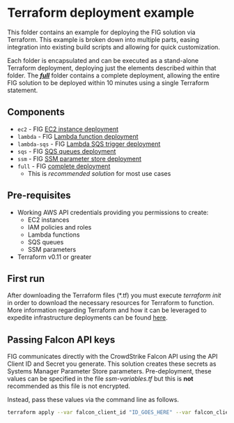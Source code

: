 # Terraform deployment example
This folder contains an example for deploying the FIG solution via Terraform.
This example is broken down into multiple parts, easing integration into existing
build scripts and allowing for quick customization.

Each folder is encapsulated and can be executed as a stand-alone Terraform deployment,
deploying just the elements described within that folder. The __*[full](full)*__ folder 
contains a complete deployment, allowing the entire FIG solution to be deployed within 
10 minutes using a single Terraform statement.

## Components
+ `ec2` - FIG [EC2 instance deployment](ec2)
+ `lambda` - FIG [Lambda function deployment](lambda)
+ `lambda-sqs` - FIG [Lambda SQS trigger deployment](lambda-sqs)
+ `sqs` - FIG [SQS queues deployment](sqs)
+ `ssm` - FIG [SSM parameter store deployment](ssm)
+ `full` - FIG [complete deployment](full)  
    - This is _recommended solution_ for most use cases

## Pre-requisites
+ Working AWS API credentials providing you permissions to create:
    - EC2 instances
    - IAM policies and roles
    - Lambda functions
    - SQS queues
    - SSM parameters
+ Terraform v0.11 or greater

## First run
After downloading the Terraform files (*.tf) you must execute _terraform init_ in order to download the necessary resources for Terraform to function. More information regarding Terraform and how it can be leveraged to expedite infrastructure deployments can be found [here](https://learn.hashicorp.com/tutorials/terraform/aws-build?in=terraform/aws-get-started).

## Passing Falcon API keys
FIG communicates directly with the CrowdStrike Falcon API using the API Client ID and Secret you generate. This solution creates these secrets as Systems Manager Parameter Store parameters. Pre-deployment, these values can be specified in the file _ssm-variables.tf_ but this is **not** recommended as this file is not encrypted. 

Instead, pass these values via the command line as follows.

```bash
terraform apply --var falcon_client_id "ID_GOES_HERE" --var falcon_client_secret "SECRET_GOES_HERE"